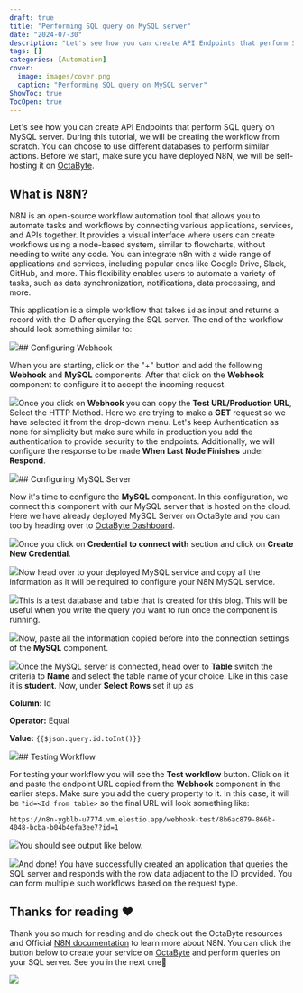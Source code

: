 ```yaml
---
draft: true
title: "Performing SQL query on MySQL server"
date: "2024-07-30"
description: "Let's see how you can create API Endpoints that perform SQL query on MySQL server. During this tutorial, we will be creating the workflow from scratch. You can choose to use different databases to perform similar actions. Before we start, make sure you have deployed N8N, we will"
tags: []
categories: [Automation]
cover:
  image: images/cover.png
  caption: "Performing SQL query on MySQL server"
ShowToc: true
TocOpen: true
---
```



Let's see how you can create API Endpoints that perform SQL query on MySQL server. During this tutorial, we will be creating the workflow from scratch. You can choose to use different databases to perform similar actions. Before we start, make sure you have deployed N8N, we will be self\-hosting it on [OctaByte](https://octabyte.io/open-source/n8n?ref=blog.octabyte.io).

## What is N8N?

N8N is an open\-source workflow automation tool that allows you to automate tasks and workflows by connecting various applications, services, and APIs together. It provides a visual interface where users can create workflows using a node\-based system, similar to flowcharts, without needing to write any code. You can integrate n8n with a wide range of applications and services, including popular ones like Google Drive, Slack, GitHub, and more. This flexibility enables users to automate a variety of tasks, such as data synchronization, notifications, data processing, and more.

This application is a simple workflow that takes `id` as input and returns a record with the ID after querying the SQL server. The end of the workflow should look something similar to:

![](https://blog.octabyte.io/content/images/2024/04/Screenshot-2024-04-30-at-9.25.40-PM.jpg)## Configuring Webhook

When you are starting, click on the "\+" button and add the following **Webhook** and **MySQL** components. After that click on the **Webhook** component to configure it to accept the incoming request.

![](https://blog.octabyte.io/content/images/2024/04/Screenshot-2024-04-30-at-9.25.40-PM-2.jpg)Once you click on **Webhook** you can copy the **Test URL/Production URL**, Select the HTTP Method. Here we are trying to make a **GET** request so we have selected it from the drop\-down menu. Let's keep Authentication as none for simplicity but make sure while in production you add the authentication to provide security to the endpoints. Additionally, we will configure the response to be made **When Last Node Finishes** under **Respond**.

![](https://blog.octabyte.io/content/images/2024/04/Screenshot-2024-04-30-at-9.26.09-PM.jpg)## Configuring MySQL Server

Now it's time to configure the **MySQL** component. In this configuration, we connect this component with our MySQL server that is hosted on the cloud. Here we have already deployed MySQL Server on OctaByte and you can too by heading over to [OctaByte Dashboard](https://octabyte.io/open-source/mysql?ref=blog.octabyte.io).

![](https://blog.octabyte.io/content/images/2024/04/Screenshot-2024-04-30-at-9.25.52-PM.jpg)Once you click on **Credential to connect with** section and click on **Create New Credential**. 

![](https://blog.octabyte.io/content/images/2024/04/Screenshot-2024-04-30-at-9.26.58-PM.jpg)Now head over to your deployed MySQL service and copy all the information as it will be required to configure your N8N MySQL service.

![](https://blog.octabyte.io/content/images/2024/04/Screenshot-2024-04-30-at-9.27.47-PM.jpg)This is a test database and table that is created for this blog. This will be useful when you write the query you want to run once the component is running.

![](https://blog.octabyte.io/content/images/2024/04/Screenshot-2024-04-30-at-9.32.19-PM.jpg)Now, paste all the information copied before into the connection settings of the **MySQL** component. 

![](https://blog.octabyte.io/content/images/2024/04/Screenshot-2024-04-30-at-9.28.17-PM.jpg)Once the MySQL server is connected, head over to **Table** switch the criteria to **Name** and select the table name of your choice. Like in this case it is **student**. Now, under **Select Rows** set it up as

**Column:** Id

**Operator:** Equal

**Value:** `{{$json.query.id.toInt()}}`

![](https://blog.octabyte.io/content/images/2024/04/Screenshot-2024-04-30-at-9.26.31-PM.jpg)## Testing Workflow

For testing your workflow you will see the **Test workflow** button. Click on it and paste the endpoint URL copied from the **Webhook** component in the earlier steps. Make sure you add the query property to it. In this case, it will be `?id=<Id from table>` so the final URL will look something like:


```
https://n8n-ygblb-u7774.vm.elestio.app/webhook-test/8b6ac879-866b-4048-bcba-b04b4efa3ee7?id=1
```
![](https://blog.octabyte.io/content/images/2024/04/Screenshot-2024-04-30-at-11.45.19-PM.jpg)You should see output like below.

![](https://blog.octabyte.io/content/images/2024/04/Screenshot-2024-04-30-at-9.33.44-PM.jpg)And done! You have successfully created an application that queries the SQL server and responds with the row data adjacent to the ID provided. You can form multiple such workflows based on the request type.

## **Thanks for reading ❤️**

Thank you so much for reading and do check out the OctaByte resources and Official [N8N documentation](https://docs.n8n.io/?ref=blog.octabyte.io) to learn more about N8N. You can click the button below to create your service on [OctaByte](https://octabyte.io/open-source/n8n?ref=blog.octabyte.io) and perform queries on your SQL server. See you in the next one👋

[![](https://pub-da36157c854648669813f3f76c526c2b.r2.dev/deploy-on-elestio-black.png)](https://octabyte.io/open-source/n8n?ref=blog.octabyte.io)

